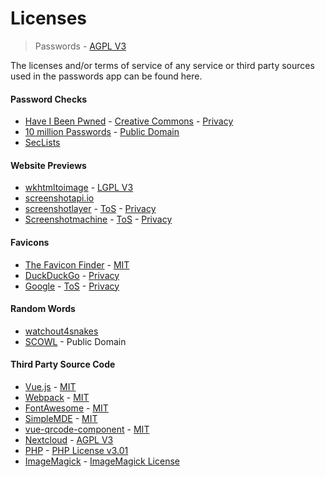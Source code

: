 # Licenses
> Passwords - [AGPL V3](LICENSE)

The licenses and/or terms of service of any service or third party sources used in the passwords app can be found here.

#### Password Checks
* [Have I Been Pwned](https://haveibeenpwned.com/) - [Creative Commons](https://haveibeenpwned.com/API/v2#License) - [Privacy](https://haveibeenpwned.com/FAQs)
* [10 million Passwords](https://archive.org/details/10MillionPasswords) - [Public Domain](http://creativecommons.org/publicdomain/mark/1.0/)
* [SecLists](https://github.com/danielmiessler/SecLists/tree/master/Passwords)

#### Website Previews
* [wkhtmltoimage](https://wkhtmltopdf.org/) - [LGPL V3](https://github.com/wkhtmltopdf/wkhtmltopdf/blob/master/LICENSE)
* [screenshotapi.io](https://www.screenshotapi.io/)
* [screenshotlayer](https://screenshotlayer.com/) - [ToS](https://screenshotlayer.com/terms) - [Privacy](https://screenshotlayer.com/privacy)
* [Screenshotmachine](https://screenshotmachine.com/) - [ToS](https://screenshotmachine.com/termsandconditions.php) - [Privacy](https://screenshotmachine.com/privacypolicy.php)

#### Favicons
* [The Favicon Finder](https://icons.better-idea.org/) - [MIT](https://github.com/mat/besticon/blob/master/LICENSE)
* [DuckDuckGo](https://duckduckgo.com/) - [Privacy](https://duckduckgo.com/privacy)
* [Google](https://www.google.com/) - [ToS](https://www.google.com/intl/en/policies/terms/) - [Privacy](https://www.google.com/intl/en/policies/privacy/)

#### Random Words
* [watchout4snakes](http://watchout4snakes.com/wo4snakes/)
* [SCOWL](http://wordlist.aspell.net/) - Public Domain

#### Third Party Source Code
* [Vue.js](https://vuejs.org/) - [MIT](https://opensource.org/licenses/MIT)
* [Webpack](https://webpack.js.org/) - [MIT](https://webpack.js.org/license)
* [FontAwesome](http://fontawesome.io/) - [MIT](https://opensource.org/licenses/mit-license.html)
* [SimpleMDE](https://simplemde.com/) - [MIT](https://github.com/sparksuite/simplemde-markdown-editor/blob/master/LICENSE)
* [vue-qrcode-component](https://github.com/gerardreches/vue-qrcode-component) - [MIT](https://spdx.org/licenses/MIT.html)
* [Nextcloud](https://nextcloud.com/) - [AGPL V3](https://github.com/nextcloud/server/blob/master/COPYING)
* [PHP](http://php.net) - [PHP License v3.01](http://php.net/license/index.php)
* [ImageMagick](https://www.imagemagick.org/) - [ImageMagick License](https://github.com/ImageMagick/ImageMagick/blob/master/LICENSE)